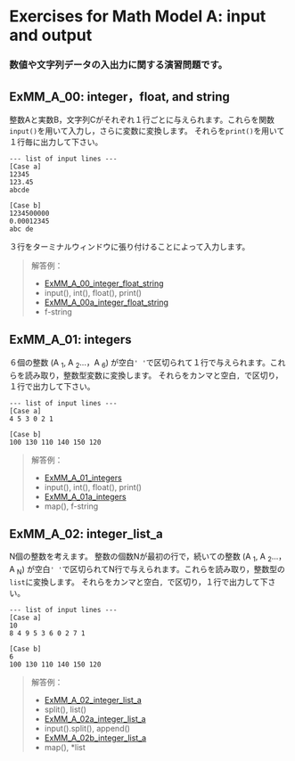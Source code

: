 # **Exercises for Math Model A: input and output**
### 数値や文字列データの入出力に関する演習問題です。

## ExMM_A_00: integer，float, and string
整数Aと実数B，文字列Cがそれぞれ１行ごとに与えられます。これらを関数`input()`を用いて入力し，さらに変数に変換します。 
それらを`print()`を用いて１行毎に出力して下さい。

```
--- list of input lines ---
[Case a]
12345
123.45
abcde

[Case b]
1234500000
0.00012345
abc de
```
３行をターミナルウィンドウに張り付けることによって入力します。

>解答例：
>- [ExMM_A_00_integer_float_string](https://github.com/GMPythonGitHub/GMPython_Exercises_for_Math_Model/blob/main/Exercises_A_Input_and_Output/ExMM_A_00_integer_float_string.py)
>  - input(), int(), float(), print()
>- [ExMM_A_00a_integer_float_string](https://github.com/GMPythonGitHub/GMPython_Exercises_for_Math_Model/blob/main/Exercises_A_Input_and_Output/ExMM_A_00a_integer_float_string.py)
>  - f-string 


## ExMM_A_01: integers
６個の整数 (A
<sub>1</sub>, A
<sub>2</sub>...，A
<sub>6</sub>) が空白`' '`で区切られて１行で与えられます。これらを読み取り，整数型変数に変換します。 
それらをカンマと空白`, `で区切り，１行で出力して下さい。

```
--- list of input lines ---
[Case a]
4 5 3 0 2 1 

[Case b]
100 130 110 140 150 120
```

>解答例：
>- [ExMM_A_01_integers](https://github.com/GMPythonGitHub/GMPython_Exercises_for_Math_Model/blob/main/Exercises_A_Input_and_Output/ExMM_A_01_integers.py)
>  - input(), int(), float(), print()
>- [ExMM_A_01a_integers](https://github.com/GMPythonGitHub/GMPython_Exercises_for_Math_Model/blob/main/Exercises_A_Input_and_Output/ExMM_A_01a_integers.py)
>  - map(), f-string 

## ExMM_A_02: integer_list_a
N個の整数を考えます。
整数の個数Nが最初の行で，続いての整数 (A
<sub>1</sub>, A
<sub>2</sub>...，A
<sub>N</sub>) が空白`' '`で区切られてN行で与えられます。これらを読み取り，整数型の`list`に変換します。 
それらをカンマと空白`, `で区切り，１行で出力して下さい。

```
--- list of input lines ---
[Case a]
10
8 4 9 5 3 6 0 2 7 1 

[Case b]
6
100 130 110 140 150 120

```

>解答例：
>- [ExMM_A_02_integer_list_a](https://github.com/GMPythonGitHub/GMPython_Exercises_for_Math_Model/blob/main/Exercises_A_Input_and_Output/ExMM_A_02_integer_list_a.py)
>  - split(), list()
>- [ExMM_A_02a_integer_list_a](https://github.com/GMPythonGitHub/GMPython_Exercises_for_Math_Model/blob/main/Exercises_A_Input_and_Output/ExMM_A_02a_integer_list_a.py)
>  - input().split(), append() 
>- [ExMM_A_02b_integer_list_a](https://github.com/GMPythonGitHub/GMPython_Exercises_for_Math_Model/blob/main/Exercises_A_Input_and_Output/ExMM_A_02b_integer_list_a.py)
>  - map(), *list



